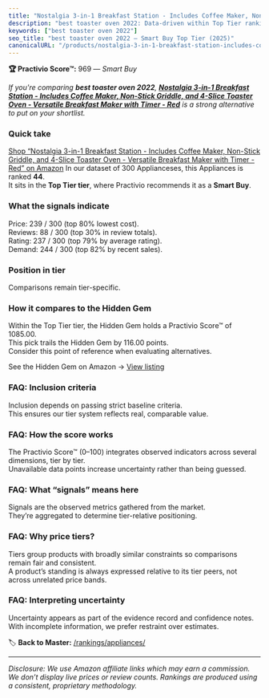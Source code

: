 ```yaml
---
title: "Nostalgia 3-in-1 Breakfast Station - Includes Coffee Maker, Non-Stick Griddle, and 4-Slice Toaster Oven - Versatile Breakfast Maker with Timer - Red"
description: "best toaster oven 2022: Data-driven within Top Tier ranking using the Practivio Score™. Positioned by quality, value, demand, findability, momentum."
keywords: ["best toaster oven 2022"]
seo_title: "best toaster oven 2022 — Smart Buy Top Tier (2025)"
canonicalURL: "/products/nostalgia-3-in-1-breakfast-station-includes-coffee-maker-non-stick-griddle-and-4-slice-toaster-oven-versatile-breakfast-maker-with-timer-red-B07WFHZ8RM/"
---
```


**🏆 Practivio Score™:** 969 — _Smart Buy_


*If you're comparing **best toaster oven 2022**, **[Nostalgia 3-in-1 Breakfast Station - Includes Coffee Maker, Non-Stick Griddle, and 4-Slice Toaster Oven - Versatile Breakfast Maker with Timer - Red](https://www.amazon.com/dp/B07WFHZ8RM?tag=practivio-20)** is a strong alternative to put on your shortlist.*
### Quick take
[Shop “Nostalgia 3-in-1 Breakfast Station - Includes Coffee Maker, Non-Stick Griddle, and 4-Slice Toaster Oven - Versatile Breakfast Maker with Timer - Red” on Amazon](https://www.amazon.com/dp/B07WFHZ8RM?tag=practivio-20)
In our dataset of 300 Applianceses, this Appliances is ranked **44**.  
It sits in the **Top Tier tier**, where Practivio recommends it as a **Smart Buy**.

### What the signals indicate
Price: 239 / 300 (top 80% lowest cost).  
Reviews: 88 / 300 (top 30% in review totals).  
Rating: 237 / 300 (top 79% by average rating).  
Demand: 244 / 300 (top 82% by recent sales).

### Position in tier
Comparisons remain tier-specific.

### How it compares to the Hidden Gem
Within the Top Tier tier, the Hidden Gem holds a Practivio Score™ of 1085.00.  
This pick trails the Hidden Gem by 116.00 points.  
Consider this point of reference when evaluating alternatives.  

See the Hidden Gem on Amazon → [View listing](https://www.amazon.com/dp/B00939I7EK?tag=practivio-20)

### FAQ: Inclusion criteria
Inclusion depends on passing strict baseline criteria.  
This ensures our tier system reflects real, comparable value.

### FAQ: How the score works
The Practivio Score™ (0–100) integrates observed indicators across several dimensions, tier by tier.  
Unavailable data points increase uncertainty rather than being guessed.

### FAQ: What “signals” means here
Signals are the observed metrics gathered from the market.  
They’re aggregated to determine tier-relative positioning.

### FAQ: Why price tiers?
Tiers group products with broadly similar constraints so comparisons remain fair and consistent.  
A product’s standing is always expressed relative to its tier peers, not across unrelated price bands.

### FAQ: Interpreting uncertainty
Uncertainty appears as part of the evidence record and confidence notes.  
With incomplete information, we prefer restraint over estimates.


🏷️ **Back to Master:** [/rankings/appliances/](/rankings/appliances/)

---
_Disclosure: We use Amazon affiliate links which may earn a commission. We don’t display live prices or review counts. Rankings are produced using a consistent, proprietary methodology._
